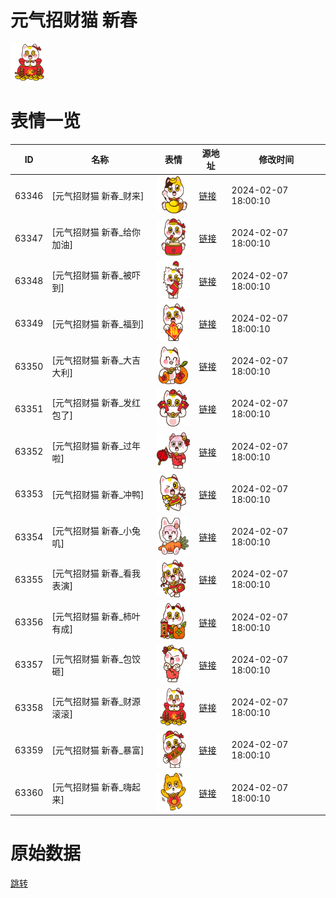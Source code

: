 # 元气招财猫 新春

<img src="./cover.png" height="60" alt="cover" />

# 表情一览

|ID|名称|表情|源地址|修改时间|
|----|----|----|----|----|
|63346|[元气招财猫 新春_财来]|<img src="./pic/063346_%5B元气招财猫 新春_财来%5D.png" height="60" alt="财来"/>|[链接](https://i0.hdslb.com/bfs/garb/3436bd9af9c36944de8f8226fe9e3c6b6eb7d37f.png)|2024-02-07 18:00:10|
|63347|[元气招财猫 新春_给你加油]|<img src="./pic/063347_%5B元气招财猫 新春_给你加油%5D.png" height="60" alt="给你加油"/>|[链接](https://i0.hdslb.com/bfs/garb/3eabbdebfb420b84f4a34e5f4f4847fff44af5f0.png)|2024-02-07 18:00:10|
|63348|[元气招财猫 新春_被吓到]|<img src="./pic/063348_%5B元气招财猫 新春_被吓到%5D.png" height="60" alt="被吓到"/>|[链接](https://i0.hdslb.com/bfs/garb/81c0a9e41fbeb446c20e27bc6c5f3dc0cfb11f58.png)|2024-02-07 18:00:10|
|63349|[元气招财猫 新春_福到]|<img src="./pic/063349_%5B元气招财猫 新春_福到%5D.png" height="60" alt="福到"/>|[链接](https://i0.hdslb.com/bfs/garb/00140e144b34f12cef82396e01818f5a6a3964d9.png)|2024-02-07 18:00:10|
|63350|[元气招财猫 新春_大吉大利]|<img src="./pic/063350_%5B元气招财猫 新春_大吉大利%5D.png" height="60" alt="大吉大利"/>|[链接](https://i0.hdslb.com/bfs/garb/4909f9d4d48e068122bb3d853d631a797e84db11.png)|2024-02-07 18:00:10|
|63351|[元气招财猫 新春_发红包了]|<img src="./pic/063351_%5B元气招财猫 新春_发红包了%5D.png" height="60" alt="发红包了"/>|[链接](https://i0.hdslb.com/bfs/garb/200ae79b9e52aedc27356fc25ce224050dbf04f2.png)|2024-02-07 18:00:10|
|63352|[元气招财猫 新春_过年啦]|<img src="./pic/063352_%5B元气招财猫 新春_过年啦%5D.png" height="60" alt="过年啦"/>|[链接](https://i0.hdslb.com/bfs/garb/6971a51414f3cb8a3dacbed89487ecc03db5b1e8.png)|2024-02-07 18:00:10|
|63353|[元气招财猫 新春_冲鸭]|<img src="./pic/063353_%5B元气招财猫 新春_冲鸭%5D.png" height="60" alt="冲鸭"/>|[链接](https://i0.hdslb.com/bfs/garb/d702ba3d787ee95147939a20dcdf1a8d234a598c.png)|2024-02-07 18:00:10|
|63354|[元气招财猫 新春_小兔叽]|<img src="./pic/063354_%5B元气招财猫 新春_小兔叽%5D.png" height="60" alt="小兔叽"/>|[链接](https://i0.hdslb.com/bfs/garb/6d7d41aae988041b25017e36f8f228cb553c3d0d.png)|2024-02-07 18:00:10|
|63355|[元气招财猫 新春_看我表演]|<img src="./pic/063355_%5B元气招财猫 新春_看我表演%5D.png" height="60" alt="看我表演"/>|[链接](https://i0.hdslb.com/bfs/garb/dccfb538826b160e7c31c22fe0ecf5842b726cf0.png)|2024-02-07 18:00:10|
|63356|[元气招财猫 新春_柿叶有成]|<img src="./pic/063356_%5B元气招财猫 新春_柿叶有成%5D.png" height="60" alt="柿叶有成"/>|[链接](https://i0.hdslb.com/bfs/garb/6b1906c4e36ff51b59c5777ab6ef060caa2bbba2.png)|2024-02-07 18:00:10|
|63357|[元气招财猫 新春_包饺砸]|<img src="./pic/063357_%5B元气招财猫 新春_包饺砸%5D.png" height="60" alt="包饺砸"/>|[链接](https://i0.hdslb.com/bfs/garb/d8b1ae49abea65b4cfd48f49566843e3ae3d2629.png)|2024-02-07 18:00:10|
|63358|[元气招财猫 新春_财源滚滚]|<img src="./pic/063358_%5B元气招财猫 新春_财源滚滚%5D.png" height="60" alt="财源滚滚"/>|[链接](https://i0.hdslb.com/bfs/garb/31956489bfeaaab5a1d05a5465bacf5511a04327.png)|2024-02-07 18:00:10|
|63359|[元气招财猫 新春_暴富]|<img src="./pic/063359_%5B元气招财猫 新春_暴富%5D.png" height="60" alt="暴富"/>|[链接](https://i0.hdslb.com/bfs/garb/3f4e34075f9ec27e4c28e6904b588324b8e00abb.png)|2024-02-07 18:00:10|
|63360|[元气招财猫 新春_嗨起来]|<img src="./pic/063360_%5B元气招财猫 新春_嗨起来%5D.png" height="60" alt="嗨起来"/>|[链接](https://i0.hdslb.com/bfs/garb/d17963143b214c74a0af85810de63cfcce7bebbb.png)|2024-02-07 18:00:10|

# 原始数据

[跳转](./raw.json)

